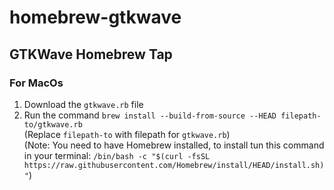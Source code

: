 # homebrew-gtkwave
## GTKWave Homebrew Tap
### For MacOs
1. Download the `gtkwave.rb` file 
2. Run the command `brew install --build-from-source --HEAD filepath-to/gtkwave.rb` \
(Replace `filepath-to` with filepath for `gtkwave.rb`)\
(Note: You need to have Homebrew installed, to install tun this command in your terminal: `/bin/bash -c "$(curl -fsSL https://raw.githubusercontent.com/Homebrew/install/HEAD/install.sh)"`)
